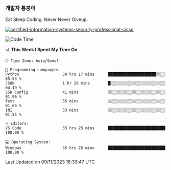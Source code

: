 ### 개발자 통붕이
Eat Sleep Coding.
Never Never Giveup.

[![certified-information-systems-security-professional-cissp](https://user-images.githubusercontent.com/44606727/157613689-acd84ec6-5f8f-4e79-89d9-a8d51f033634.png)](https://www.credly.com/badges/f394a010-85a0-450b-9136-8043af01d71c/public_url)

<!--START_SECTION:waka-->
![Code Time](http://img.shields.io/badge/Code%20Time-2%2C041%20hrs%2047%20mins-blue)

📊 **This Week I Spent My Time On** 

```text
🕑︎ Time Zone: Asia/Seoul

💬 Programming Languages: 
Python                   30 hrs 17 mins      █████████████████████░░░░   85.53 % 
JSON                     1 hr 29 mins        █░░░░░░░░░░░░░░░░░░░░░░░░   04.19 % 
SSH Config               41 mins             ░░░░░░░░░░░░░░░░░░░░░░░░░   01.96 % 
Text                     35 mins             ░░░░░░░░░░░░░░░░░░░░░░░░░   01.66 % 
INI                      33 mins             ░░░░░░░░░░░░░░░░░░░░░░░░░   01.55 % 

🔥 Editors: 
VS Code                  35 hrs 25 mins      █████████████████████████   100.00 % 

💻 Operating System: 
Windows                  35 hrs 25 mins      █████████████████████████   100.00 % 
```


 Last Updated on 09/11/2023 18:33:47 UTC
<!--END_SECTION:waka-->

